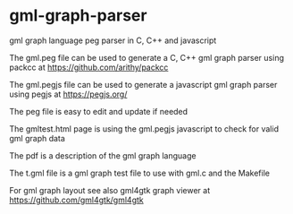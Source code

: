 # gml-graph-parser
gml graph language peg parser in C, C++ and javascript

The gml.peg file can be used to generate a C, C++ gml graph parser using packcc at https://github.com/arithy/packcc

The gml.pegjs file can be used to generate a javascript gml graph parser using pegjs at https://pegjs.org/

The peg file is easy to edit and update if needed

The gmltest.html page is using the gml.pegjs javascript to check for valid gml graph data

The pdf is a description of the gml graph language

The t.gml file is a gml graph test file to use with gml.c and the Makefile

For gml graph layout see also gml4gtk graph viewer at https://github.com/gml4gtk/gml4gtk

